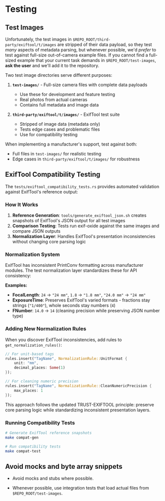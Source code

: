 # Testing

## Test Images

Unfortunately, the test images in `$REPO_ROOT/third-party/exiftool/t/images` are
stripped of their data payload, so they test _many_ aspects of metadata parsing,
but whenever possible, we'd _prefer_ to test against full-size out-of-camera
example files. If you cannot find a full-sized example that your current task
demands in `$REPO_ROOT/test-images`, **ask the user** and we'll add it to the
repository.

Two test image directories serve different purposes:

1. **`test-images/`** - Full-size camera files with complete data payloads

   - Use these for development and feature testing
   - Real photos from actual cameras
   - Contains full metadata and image data

2. **`third-party/exiftool/t/images/`** - ExifTool test suite
   - Stripped of image data (metadata only)
   - Tests edge cases and problematic files
   - Use for compatibility testing

When implementing a manufacturer's support, test against both:

- Full files in `test-images/` for realistic testing
- Edge cases in `third-party/exiftool/t/images/` for robustness

## ExifTool Compatibility Testing

The `tests/exiftool_compatibility_tests.rs` provides automated validation against ExifTool's reference output:

### How It Works

1. **Reference Generation**: `tools/generate_exiftool_json.sh` creates snapshots of ExifTool's JSON output for all test images
2. **Comparison Testing**: Tests run exif-oxide against the same images and compare JSON outputs
3. **Normalization Layer**: Handles ExifTool's presentation inconsistencies without changing core parsing logic

### Normalization System

ExifTool has inconsistent PrintConv formatting across manufacturer modules. The test normalization layer standardizes these for API consistency:

**Examples:**

- **FocalLength**: `24` → `"24 mm"`, `1.8` → `"1.8 mm"`, `"24.0 mm"` → `"24 mm"`
- **ExposureTime**: Preserves ExifTool's varied formats - fractions stay strings (`"1/400"`), whole seconds stay numbers (`4`)
- **FNumber**: `14.0` → `14` (cleaning precision while preserving JSON number type)

### Adding New Normalization Rules

When you discover ExifTool inconsistencies, add rules to `get_normalization_rules()`:

```rust
// For unit-based tags
rules.insert("TagName", NormalizationRule::UnitFormat {
    unit: "mm",
    decimal_places: Some(1)
});

// For cleaning numeric precision
rules.insert("TagName", NormalizationRule::CleanNumericPrecision {
    max_places: 1
});
```

This approach follows the updated TRUST-EXIFTOOL principle: preserve core parsing logic while standardizing inconsistent presentation layers.

### Running Compatibility Tests

```bash
# Generate ExifTool reference snapshots
make compat-gen

# Run compatibility tests
make compat-test
```

## Avoid mocks and byte array snippets

- Avoid mocks and stubs where possible.

- Whenever possible, use integration tests that load actual files from
  `$REPO_ROOT/test-images`.
